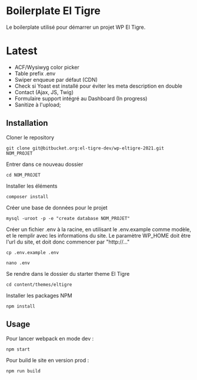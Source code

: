 # Boilerplate El Tigre

Le boilerplate utilisé pour démarrer un projet WP El Tigre.

# Latest

- ACF/Wysiwyg color picker
- Table prefix .env
- Swiper enqueue par défaut (CDN)
- Check si Yoast est installé pour éviter les meta description en double
- Contact (Ajax, JS, Twig)
- Formulaire support intégré au Dashboard (In progress)
- Sanitize à l'upload;
## Installation

Cloner le repository

```
git clone git@bitbucket.org:el-tigre-dev/wp-eltigre-2021.git NOM_PROJET
```

Entrer dans ce nouveau dossier

```
cd NOM_PROJET
```

Installer les éléments

```
composer install
```

Créer une base de données pour le projet

```
mysql -uroot -p -e "create database NOM_PROJET"
```

Créer un fichier .env à la racine, en utilisant le .env.example comme modèle, et le remplir avec les informations du site. Le paramètre WP_HOME doit être l'url du site, et doit donc commencer par "http://..."

```
cp .env.example .env

nano .env
```

Se rendre dans le dossier du starter theme El Tigre

```
cd content/themes/eltigre
```

Installer les packages NPM

```
npm install
```

## Usage

Pour lancer webpack en mode dev : 

```
npm start
```

Pour build le site en version prod : 

```
npm run build
```
